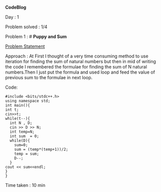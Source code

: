 **CodeBlog**

Day : 1

Problem solved : 1/4

Problem 1 : # **Puppy and Sum**

[Problem Statement](https://www.codechef.com/problems/PPSUM)

Approach : At First I thought of a very time consuming method to use iteration for finding the sum of natural numbers but then in mid of writing the code I remembered the formulae for finding the sum of N natural numbers.Then I just put the formula and used loop and feed the value of previous sum to the formulae in next loop.

Code:

    #include <bits/stdc++.h>
    using namespace std;
    int main(){
    int t;
    cin>>t;
    while(t--){
      int N , D;
      cin >> D >> N;
      int temp=N;
      int sum  = 0;
      while(D){
        sum=0;
        sum = (temp*(temp+1))/2;
        temp = sum;
        D--;
      }
    cout << sum<<endl;
    }
    }

Time taken : 10 min
